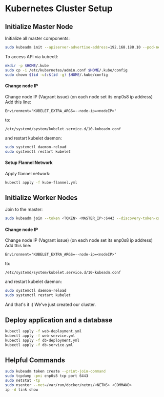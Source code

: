 
# Kubernetes Cluster Setup

## Initialize Master Node
Initialize all master components:
```bash
sudo kubeadm init --apiserver-advertise-address=192.168.188.10 --pod-network-cidr=10.244.0.0/16
```

To access API via kubectl:
```bash
mkdir -p $HOME/.kube
sudo cp -i /etc/kubernetes/admin.conf $HOME/.kube/config
sudo chown $(id -u):$(id -g) $HOME/.kube/config
```

#### Change node IP
Change node IP (Vagrant issue) (on each node set its enp0s8 ip address)
Add this line:

`Environment="KUBELET_EXTRA_ARGS=--node-ip=<nodeIP>"`

to:

`/etc/systemd/system/kubelet.service.d/10-kubeadm.conf`

and restart kubelet daemon:
```bash
sudo systemctl daemon-reload
sudo systemctl restart kubelet
```

#### Setup Flannel Network
Apply flannel network:
```bash
kubectl apply -f kube-flannel.yml
```

## Initialize Worker Nodes
Join to the master:
```bash
sudo kubeadm join --token <TOKEN> <MASTER_IP>:6443 --discovery-token-ca-cert-hash <CERT>
```


#### Change node IP
Change node IP (Vagrant issue) (on each node set its enp0s8 ip address)
Add this line:

`Environment="KUBELET_EXTRA_ARGS=--node-ip=<nodeIP>"`

to:

`/etc/systemd/system/kubelet.service.d/10-kubeadm.conf`

and restart kubelet daemon:
```bash
sudo systemctl daemon-reload
sudo systemctl restart kubelet
```

And that's it :) We've just created our cluster.

## Deploy application and a database
```bash
kubectl apply -f web-deployment.yml
kubectl apply -f web-service.yml
kubectl apply -f db-deployment.yml
kubectl apply -f db-service.yml
```


## Helpful Commands
```bash
sudo kubeadm token create --print-join-command
sudo tcpdump -pni enp0s8 tcp port 6443
sudo netstat -tp
sudo nsenter --net=/var/run/docker/netns/<NETNS> <COMMAND>
ip -d link show
```
